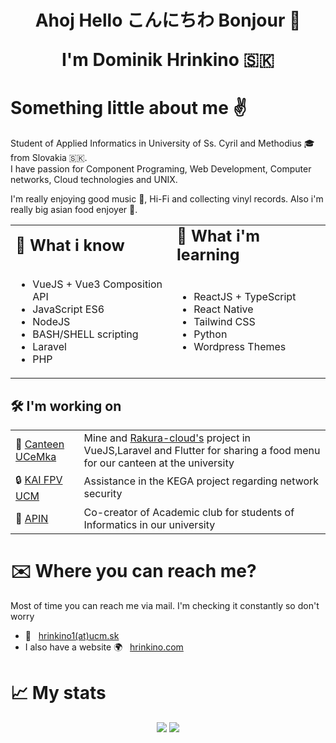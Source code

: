 <center>
    <h1>
        <p>
            <strong>
                Ahoj Hello こんにちわ Bonjour 👋
            </strong>
        </p>
        <p>
            I'm Dominik Hrinkino 🇸🇰
        </p>
    </h1>
</center>

<h1>
    <strong>Something little about me ✌</strong>
</h1>
<p>
    Student of Applied Informatics in University of Ss. Cyril and Methodius 🎓 from Slovakia 🇸🇰.
    <br/>
    I have passion for Component Programing, Web Development, Computer networks, Cloud technologies and UNIX.
</p>
<p>
I'm really enjoying good music 🎵, Hi-Fi and collecting vinyl records. Also i'm really big asian food enjoyer 🍜.
</p>

<table border="0">
 <tr>
    <td><b style="font-size:25px">🐢 What i know</b></td>
    <td><b style="font-size:25px">🌱 What i'm learning</b></td>
 </tr>
 <tr>
    <td>
    <img width="500" height="0">
        <ul>
            <li>VueJS + Vue3 Composition API</li>
            <li>JavaScript ES6</li>
            <li>NodeJS</li>
            <li>BASH/SHELL scripting</li>
            <li>Laravel</li>
            <li>PHP</li>
        </ul>
    <td>
    <img width="500" height="0">
        <ul>
            <li>ReactJS + TypeScript</li>
            <li>React Native</li>
            <li>Tailwind CSS</li>
            <li>Python</li>
            <li>Wordpress Themes</li>
        </ul>
 </tr>
</table>

<h2>
    <strong>
        🛠️  I'm working on
    </strong>
</h2>
<table>
    <tr>
        <td>
            🍲 <a href="https://canteen.ucemka.sk">Canteen UCeMka</a>
        </td>
        <td>
            Mine and <a href="https://github.com/Rakura-cloud">Rakura-cloud's</a> project in VueJS,Laravel and Flutter for sharing a food menu for our canteen at the university
        </td>
    </tr>
    <tr>
        <td>🔒 <a href="https://kai.fpv.ucm.sk/vyskum.php">KAI FPV UCM</td>
        <td>Assistance in the KEGA project regarding network security</td>
    </tr>
    <tr>
        <td>🤝 <a href="https://apin.sk">APIN</td>
        <td>Co-creator of Academic club for students of Informatics in our university</td>
    </tr>
</table>

<h1>✉️ Where you can reach me?</h1>
    <p> Most of time you can reach me via mail. I'm checking it constantly so don't worry</p>
    <ul>
        <li>📨 &nbsp <a href="mailto:hrinkino1@ucm.sk"> hrinkino1(at)ucm.sk</a></li>
        <li>I also have a website 🌍 &nbsp <a href="https://hrinkino.com">hrinkino.com</a></li>
    </ul>


<h1>📈 My stats</h1>
<center>
    <img src="https://github-readme-stats.vercel.app/api?username=dhrinkino&count_private=true&theme=outrun">
    <img src="https://github-readme-stats.vercel.app/api/top-langs/?username=dhrinkino&theme=outrun">
</center>
<!--
**dhrinkino/dhrinkino** is a ✨ _special_ ✨ repository because its `README.md` (this file) appears on your GitHub profile.

Here are some ideas to get you started:

- 🔭 I’m currently working on ...
- 🌱 I’m currently learning ...
- 👯 I’m looking to collaborate on ...
- 🤔 I’m looking for help with ...
- 💬 Ask me about ...
- 📫 How to reach me: ...
- 😄 Pronouns: ...
- ⚡ Fun fact: ...
-->
